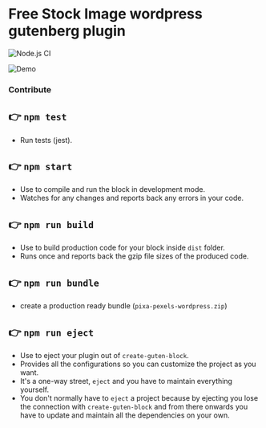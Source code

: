 # Free Stock Image wordpress gutenberg plugin
![Node.js CI](https://github.com/filiptronicek/pixa-pexels-wordpress/workflows/Node.js%20CI/badge.svg)

![Demo](https://s3.eu-west-3.amazonaws.com/static-ivanguillen.me/free-stock-images-demo.gif)



### Contribute
## 👉  `npm test`
- Run tests (jest).

## 👉  `npm start`
- Use to compile and run the block in development mode.
- Watches for any changes and reports back any errors in your code.

## 👉  `npm run build`
- Use to build production code for your block inside `dist` folder.
- Runs once and reports back the gzip file sizes of the produced code.

## 👉  `npm run bundle`
- create a production ready bundle (`pixa-pexels-wordpress.zip`)

## 👉  `npm run eject`
- Use to eject your plugin out of `create-guten-block`.
- Provides all the configurations so you can customize the project as you want.
- It's a one-way street, `eject` and you have to maintain everything yourself.
- You don't normally have to `eject` a project because by ejecting you lose the connection with `create-guten-block` and from there onwards you have to update and maintain all the dependencies on your own.

